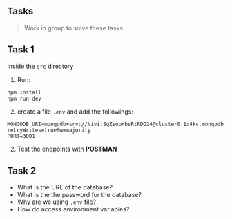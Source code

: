 ## Tasks

> Work in group to solve these tasks.

## Task 1

Inside the `src` directory

1. Run:

```sh
npm install
npm run dev
```

2. create a file `.env` and add the followings:

```text
MONGODB_URI=mongodb+srv://tivi:SqZsopHbsRtRDO24@cluster0.1x4ks.mongodb.net/tht2?retryWrites=true&w=majority
PORT=3001
```

2. Test the endpoints with **POSTMAN**

## Task 2

- What is the URL of the database?
- What is the the password for the database?
- Why are we using `.env` file?
- How do access environment variables?
